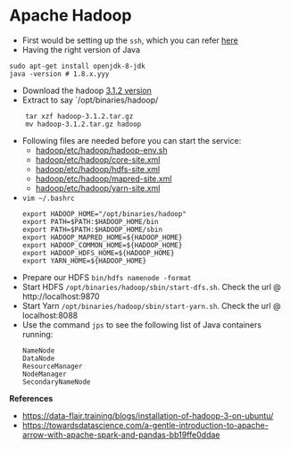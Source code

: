 # Apache Hadoop

- First would be setting up the `ssh`, which you can refer [here](ssh.md)
- Having the right version of Java
```
sudo apt-get install openjdk-8-jdk
java -version # 1.8.x.yyy
``` 
- Download the hadoop [3.1.2 version](https://archive.apache.org/dist/hadoop/common/hadoop-3.1.2/hadoop-3.1.2.tar.gz)
- Extract to say `/opt/binaries/hadoop/
```
    tar xzf hadoop-3.1.2.tar.gz
    mv hadoop-3.1.2.tar.gz hadoop
```
- Following files are needed before you can start the service:
    - [hadoop/etc/hadoop/hadoop-env.sh](../../docker/conf/hadoop/etc/hadoop)
    - [hadoop/etc/hadoop/core-site.xml](../../docker/conf/hadoop/etc/hadoop)
    - [hadoop/etc/hadoop/hdfs-site.xml](../../docker/conf/hadoop/etc/hadoop)
    - [hadoop/etc/hadoop/mapred-site.xml](../../docker/conf/hadoop/etc/hadoop)
    - [hadoop/etc/hadoop/yarn-site.xml](../../docker/conf/hadoop/etc/hadoop)
- `vim ~/.bashrc`
    ```shell script
    export HADOOP_HOME="/opt/binaries/hadoop"
    export PATH=$PATH:$HADOOP_HOME/bin
    export PATH=$PATH:$HADOOP_HOME/sbin 
    export HADOOP_MAPRED_HOME=${HADOOP_HOME}
    export HADOOP_COMMON_HOME=${HADOOP_HOME}
    export HADOOP_HDFS_HOME=${HADOOP_HOME}
    export YARN_HOME=${HADOOP_HOME}
    ```    
- Prepare our HDFS `bin/hdfs namenode -format`
- Start HDFS `/opt/binaries/hadoop/sbin/start-dfs.sh`. Check the url @  http://localhost:9870
- Start Yarn `/opt/binaries/hadoop/sbin/start-yarn.sh`. Check the url @     localhost:8088
- Use the command `jps` to see the following list of Java containers running:
    ```
    NameNode
    DataNode
    ResourceManager
    NodeManager
    SecondaryNameNode
    ```

**References**
- https://data-flair.training/blogs/installation-of-hadoop-3-on-ubuntu/
- https://towardsdatascience.com/a-gentle-introduction-to-apache-arrow-with-apache-spark-and-pandas-bb19ffe0ddae
